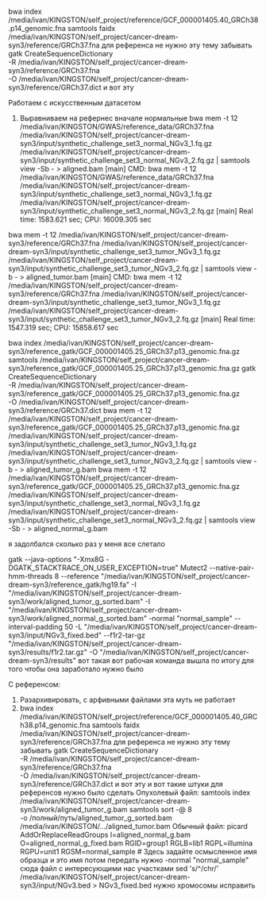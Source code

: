 bwa index /media/ivan/KINGSTON/self_project/reference/GCF_000001405.40_GRCh38.p14_genomic.fna
samtools faidx /media/ivan/KINGSTON/self_project/cancer-dream-syn3/reference/GRCh37.fna для референса не нужно эту тему забывать 
gatk CreateSequenceDictionary \
  -R /media/ivan/KINGSTON/self_project/cancer-dream-syn3/reference/GRCh37.fna \
  -O /media/ivan/KINGSTON/self_project/cancer-dream-syn3/reference/GRCh37.dict и вот эту 

Работаем с искусственным датасетом 

1) Выравниваем на рефернес вначале нормальные
   bwa mem -t 12 /media/ivan/KINGSTON/GWAS/reference_data/GRCh37.fna /media/ivan/KINGSTON/self_project/cancer-dream-syn3/input/synthetic_challenge_set3_normal_NGv3_1.fq.gz /media/ivan/KINGSTON/self_project/cancer-dream-syn3/input/synthetic_challenge_set3_normal_NGv3_2.fq.gz | samtools view -Sb - > aligned.bam
   [main] CMD: bwa mem -t 12 /media/ivan/KINGSTON/GWAS/reference_data/GRCh37.fna /media/ivan/KINGSTON/self_project/cancer-dream-syn3/input/synthetic_challenge_set3_normal_NGv3_1.fq.gz /media/ivan/KINGSTON/self_project/cancer-dream-syn3/input/synthetic_challenge_set3_normal_NGv3_2.fq.gz
[main] Real time: 1583.621 sec; CPU: 16009.305 sec

bwa mem -t 12 /media/ivan/KINGSTON/self_project/cancer-dream-syn3/reference/GRCh37.fna /media/ivan/KINGSTON/self_project/cancer-dream-syn3/input/synthetic_challenge_set3_tumor_NGv3_1.fq.gz /media/ivan/KINGSTON/self_project/cancer-dream-syn3/input/synthetic_challenge_set3_tumor_NGv3_2.fq.gz | samtools view -b - > aligned_tumor.bam
[main] CMD: bwa mem -t 12 /media/ivan/KINGSTON/self_project/cancer-dream-syn3/reference/GRCh37.fna /media/ivan/KINGSTON/self_project/cancer-dream-syn3/input/synthetic_challenge_set3_tumor_NGv3_1.fq.gz /media/ivan/KINGSTON/self_project/cancer-dream-syn3/input/synthetic_challenge_set3_tumor_NGv3_2.fq.gz
[main] Real time: 1547.319 sec; CPU: 15858.617 sec






bwa index /media/ivan/KINGSTON/self_project/cancer-dream-syn3/reference_gatk/GCF_000001405.25_GRCh37.p13_genomic.fna.gz
samtools /media/ivan/KINGSTON/self_project/cancer-dream-syn3/reference_gatk/GCF_000001405.25_GRCh37.p13_genomic.fna.gz 
gatk CreateSequenceDictionary \
  -R /media/ivan/KINGSTON/self_project/cancer-dream-syn3/reference_gatk/GCF_000001405.25_GRCh37.p13_genomic.fna.gz \
  -O /media/ivan/KINGSTON/self_project/cancer-dream-syn3/reference/GRCh37.dict
bwa mem -t 12 /media/ivan/KINGSTON/self_project/cancer-dream-syn3/reference_gatk/GCF_000001405.25_GRCh37.p13_genomic.fna.gz /media/ivan/KINGSTON/self_project/cancer-dream-syn3/input/synthetic_challenge_set3_tumor_NGv3_1.fq.gz /media/ivan/KINGSTON/self_project/cancer-dream-syn3/input/synthetic_challenge_set3_tumor_NGv3_2.fq.gz | samtools view -b - > aligned_tumor_g.bam
bwa mem -t 12  /media/ivan/KINGSTON/self_project/cancer-dream-syn3/reference_gatk/GCF_000001405.25_GRCh37.p13_genomic.fna.gz /media/ivan/KINGSTON/self_project/cancer-dream-syn3/input/synthetic_challenge_set3_normal_NGv3_1.fq.gz /media/ivan/KINGSTON/self_project/cancer-dream-syn3/input/synthetic_challenge_set3_normal_NGv3_2.fq.gz | samtools view -Sb - > aligned_normal_g.bam


я задолбался сколько раз у меня все слетало 

gatk --java-options "-Xmx8G -DGATK_STACKTRACE_ON_USER_EXCEPTION=true"   Mutect2   --native-pair-hmm-threads 8   --reference "/media/ivan/KINGSTON/self_project/cancer-dream-syn3/reference_gatk/hg19.fa"   -I "/media/ivan/KINGSTON/self_project/cancer-dream-syn3/work/aligned_tumor_g_sorted.bam"   -I "/media/ivan/KINGSTON/self_project/cancer-dream-syn3/work/aligned_normal_g_sorted.bam"   -normal "normal_sample"   --interval-padding 50   -L "/media/ivan/KINGSTON/self_project/cancer-dream-syn3/input/NGv3_fixed.bed"   --f1r2-tar-gz "/media/ivan/KINGSTON/self_project/cancer-dream-syn3/results/f1r2.tar.gz"   -O "/media/ivan/KINGSTON/self_project/cancer-dream-syn3/results" вот такая вот рабочая команда вышла по итогу 
для того чтобы она заработало нужно было 

С референсом: 
1) Разархивировать, с арфивными файлами эта муть не работает
2) bwa index /media/ivan/KINGSTON/self_project/reference/GCF_000001405.40_GRCh38.p14_genomic.fna
samtools faidx /media/ivan/KINGSTON/self_project/cancer-dream-syn3/reference/GRCh37.fna для референса не нужно эту тему забывать 
gatk CreateSequenceDictionary \
  -R /media/ivan/KINGSTON/self_project/cancer-dream-syn3/reference/GRCh37.fna \
  -O /media/ivan/KINGSTON/self_project/cancer-dream-syn3/reference/GRCh37.dict и вот эту и вот такие штуки для референсов нужно было сделать
Опухолевый файл: 
samtools index /media/ivan/KINGSTON/self_project/cancer-dream-syn3/work/aligned_tumor_g.bam
samtools sort -@ 8 \
  -o /полный/путь/aligned_tumor_g_sorted.bam \
  /media/ivan/KINGSTON/.../aligned_tumor.bam
Обычный файл:
picard AddOrReplaceReadGroups     I=aligned_normal_g.bam     O=aligned_normal_g_fixed.bam     RGID=group1     RGLB=lib1     RGPL=illumina     RGPU=unit1     RGSM=normal_sample  # Здесь задайте осмысленное имя образца и это имя потом передать нужно -normal "normal_sample" сюда
файл с интересующими нас участками
sed 's/^/chr/' /media/ivan/KINGSTON/self_project/cancer-dream-syn3/input/NGv3.bed > NGv3_fixed.bed
нужно хромосомы исправить



  
